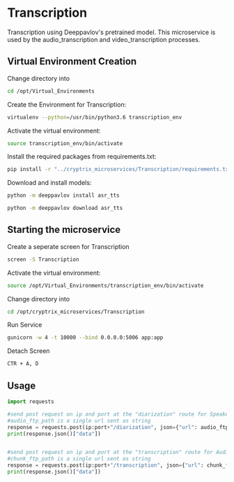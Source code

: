 # Transcription

Transcription using Deeppavlov's pretrained model. This microservice is used by the audio_transcription and video_transcription processes.



## Virtual Environment Creation 

Change directory into 
```bash
cd /opt/Virtual_Environments
```


Create the Environment for Transcription:

```bash
virtualenv --python=/usr/bin/python3.6 transcription_env
```
Activate the virtual environment:

```bash
source transcription_env/bin/activate
```


Install the required packages from requirements.txt:

```bash
pip install -r "../cryptrix_microservices/Transcription/requirements.txt"
```
Download and install models:

```bash
python -m deeppavlov install asr_tts

python -m deeppavlov download asr_tts
```

## Starting the microservice

Create a seperate screen for Transcription

```bash
screen -S Transcription
```

Activate the virtual environment:
```bash
source /opt/Virtual_Environments/transcription_env/bin/activate
```
Change directory into 
```bash
cd /opt/cryptrix_microservices/Transcription
```

Run Service

```bash
gunicorn -w 4 -t 10000 --bind 0.0.0.0:5006 app:app 
```

Detach Screen 

```bash
CTR + A, D 
```


## Usage

```python
import requests

#send post request on ip and port at the "diarization" route for Speaker Diarization from config
#audio_ftp_path is a single url sent as string
response = requests.post(ip:port+"/diarization", json={"url": audio_ftp_path})
print(response.json()["data"])


#send post request on ip and port at the "transcription" route for Audio Transcription from config
#chunk_ftp_path is a single url sent as string
response = requests.post(ip:port+"/transcription", json={"url": chunk_ftp_path})
print(response.json()["data"])
```

